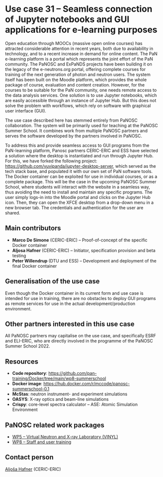 Use case 31 – Seamless connection of Jupyter notebooks and GUI applications for e-learning purposes
=========================================================
Open education through MOOCs (massive open online courses) has attracted considerable attention in recent years, both due to availability in technology, and to a recent increase in demand for online content. The PaN e-learning platform is a portal which represents the joint effort of the PaN community. The PaNOSC and ExPaNDS projects have been building it on the legacy of the e-neutrons.org portal, offering complete courses for training of the next generation of photon and neutron users. The system itself has been built on the Moodle platform, which provides the whole package of course, evaluation and content creation. However, for the courses to be suitable for the PaN community, one needs remote access to the data analysis services. One solution is to use Jupyter notebooks, which are easily accessible through an instance of Jupyter Hub. But this does not solve the problem with workflows, which rely on software with graphical user interface (GUI).

The use case described here has stemmed entirely from PaNOSC collaboration. The system will be primarily used for teaching at the PaNOSC Summer School. It combines work from multiple PaNOSC partners and serves the software developed by the partners involved in PaNOSC.

To address this and provide seamless access to GUI programs from the PaN-learning platform, Panosc partners CERIC-ERIC and ESS have selected a solution where the desktop is instantiated and run through Jupyter Hub. For this, we have forked the following project: https://github.com/yuvipanda/jupyter-desktop-server, which served as the tech stack base, and populated it with our own set of PaN software tools. The Docker container can be exploited for use in individual courses, or as a complete package. This will be the case in the upcoming PaNOSC Summer School, where students will interact with the website in a seamless way, thus avoiding the need to install and maintain any specific programs. The user simply logs-in into the Moodle portal and clicks on the Jupyter Hub icon. Then, they can open the XFCE desktop from a drop-down menu in a new browser tab. The credentials and authentication for the user are shared.

Main contributors
------
* **Marco De Simone** (CERIC-ERIC) – Proof-of-concept of the specific Docker container
* **Aljosa Hafner** (CERIC-ERIC) – Initiator, specification provision and beta testing 
* **Peter Willendrup** (DTU and ESS) – Development and deployment of the final Docker container

Generalisation of the use case
------
Even though the Docker container in its current form and use case is intended for use in training, there are no obstacles to deploy GUI programs as remote services for use in the actual development/production environment.

Other partners interested in this use case
------
All PaNOSC partners may capitalise on the use case, and specifically ESRF and ELI-ERIC, who are directly involved in the programme of the PaNOSC Summer School 2022.

Resources
------
* **Code repository**: https://github.com/pan-training/Docker/tree/main/wp8-summerschool
* **Docker image**: https://hub.docker.com/r/mccode/panosc-summerschool-0.1
* **McStas**: neutron instrument- and experiment simulations
* **OASYS**: X-ray optics and beam-line simulations
* **Crispy**: core-level spectra calculator – ASE: Atomic Simulation Environment

PaNOSC related work packages
------
* [WP5 – Virtual Neutron and X-ray Laboratory (VINYL)](https://www.panosc.eu/work-packages/work-package-5-virtual-neutron-and-x-ray-laboratory-vinyl/)
* [WP8 – Staff and user training](https://www.panosc.eu/work-packages/work-package-8-staff-and-user-training/)

Contact person
------
[Aljoša Hafner](mailto:aljosa.hafner@ceric-eric.eu) (CERIC-ERIC)
